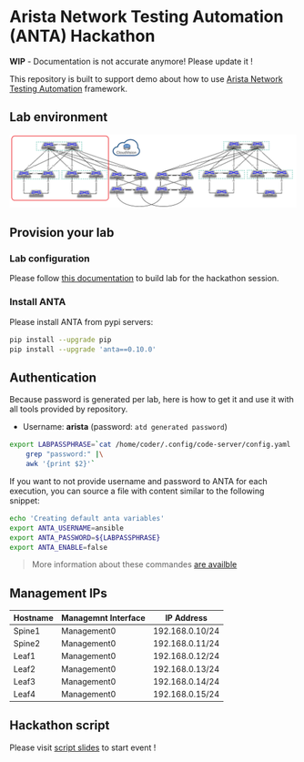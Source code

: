# Arista Network Testing Automation (ANTA) Hackathon

__WIP__ - Documentation is not accurate anymore! Please update it !

This repository is built to support demo about how to use [Arista Network Testing Automation](https://www.anta.ninja) framework.

## Lab environment

![atd-lab-topology](./imgs/lab-topology.png)

## Provision your lab

### Lab configuration

Please follow [this documentation](./docs/provisioning.md) to build lab for the hackathon session.

### Install ANTA

Please install ANTA from pypi servers:

```bash
pip install --upgrade pip
pip install --upgrade 'anta==0.10.0'
```

## Authentication

Because password is generated per lab, here is how to get it and use it with all tools provided by repository.

- Username: __arista__ (password: `atd generated password`)

```bash
export LABPASSPHRASE=`cat /home/coder/.config/code-server/config.yaml |\
    grep "password:" |\
    awk '{print $2}'`
```

If you want to not provide username and password to ANTA for each execution, you can source a file with content similar to the following snippet:

```bash
echo 'Creating default anta variables'
export ANTA_USERNAME=ansible
export ANTA_PASSWORD=${LABPASSPHRASE}
export ANTA_ENABLE=false
```

> More information about these commandes [are availble](https://www.anta.ninja/v0.10.0/cli/overview/)

## Management IPs

| Hostname | Managemnt Interface | IP Address      |
| -------- | ------------------- | --------------  |
| Spine1   | Management0         | 192.168.0.10/24 |
| Spine2   | Management0         | 192.168.0.11/24 |
| Leaf1    | Management0         | 192.168.0.12/24 |
| Leaf2    | Management0         | 192.168.0.13/24 |
| Leaf3    | Management0         | 192.168.0.14/24 |
| Leaf4    | Management0         | 192.168.0.15/24 |

## Hackathon script

Please visit [script slides](https://hackathon.anta.ninja/) to start event !
